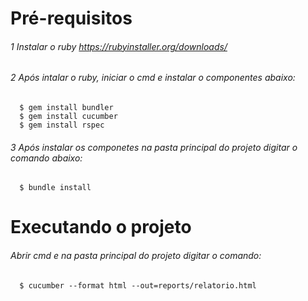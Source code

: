 # Pré-requisitos
######	1 Instalar o ruby https://rubyinstaller.org/downloads/
######	2 Após intalar o ruby, iniciar o cmd e instalar o componentes abaixo:
	  $ gem install bundler
	  $ gem install cucumber
	  $ gem install rspec
	  
######	3 Após instalar os componetes na pasta principal do projeto digitar o comando abaixo:
	  $ bundle install
	  
# Executando o projeto 
######	Abrir cmd e na pasta principal do projeto digitar o comando:
	  $ cucumber --format html --out=reports/relatorio.html

